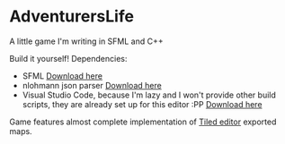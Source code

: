 # AdventurersLife
A little game I'm writing in SFML and C++


Build it yourself!
Dependencies:
 - SFML [Download here](https://www.sfml-dev.org/download/sfml/2.5.1/)
 - nlohmann json parser [Download here](https://github.com/nlohmann/json)
 - Visual Studio Code, because I'm lazy and I won't provide other build scripts, they are already set up for this editor :PP [Download here](https://code.visualstudio.com/Download)

Game features almost complete implementation of [Tiled editor](https://www.mapeditor.org/) exported maps.
